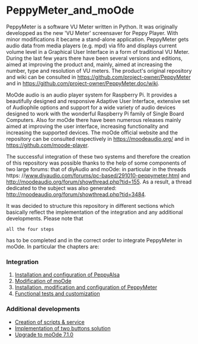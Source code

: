 # PeppyMeter_and_moOde
PeppyMeter is a software VU Meter written in Python. It was originally developped as the new 'VU Meter' screensaver for Peppy Player. With minor modifications it became a stand-alone application. PeppyMeter gets audio data from media players (e.g. mpd) via fifo and displays current volume level in a Graphical User Interface in a form of traditional VU Meter. During the last few years there have been several versions and editions, aimed at improving the product and, mainly, aimed at increasing the number, type and resolution of VU meters. The product's original repository and wiki can be consulted in https://github.com/project-owner/PeppyMeter and in https://github.com/project-owner/PeppyMeter.doc/wiki.

MoOde audio is an audio player system for Raspberry Pi. It provides a beautifully designed and responsive Adaptive User Interface, extensive set of Audiophile options and support for a wide variety of audio devices designed to work with the wonderful Raspberry Pi family of Single Board Computers. Also for moOde there have been numerous releases mainly aimed at improving the user interface, increasing functionality and increasing the supported devices. The moOde official website and the repository can be consulted respectively in https://moodeaudio.org/ and in https://github.com/moode-player.

The successful integration of these two systems and therefore the creation of this repository was possible thanks to the help of some components of two large forums: that of diyAudio and moOde: in particular in the threads https: //www.diyaudio.com/forums/pc-based/291010-peppymeter.html and http://moodeaudio.org/forum/showthread.php?tid=155.
As a result, a thread dedicated to the subject was also generated: http://moodeaudio.org/forum/showthread.php?tid=3484.

It was decided to structure this repository in different sections which basically reflect the implementation of the integration and any additional developments. Please note that
```
all the four steps
```
has to be completed and in the correct order to integrate PeppyMeter in moOde.
In particular the chapters are:
### Integration
1. [Installation and configuration of PeppyAlsa](https://github.com/FdeAlexa/PeppyMeter_and_moOde/blob/main/1_PeppyAlsa.md)
2. [Modification of moOde](https://github.com/FdeAlexa/PeppyMeter_and_moOde/blob/main/2_moOde.md)
3. [Installation, modification and configuration of PeppyMeter](https://github.com/FdeAlexa/PeppyMeter_and_moOde/blob/main/3_PeppyMeter.md)
4. [Functional tests and customization](https://github.com/FdeAlexa/PeppyMeter_and_moOde/blob/main/4_Tests.md)
### Additional developments
* [Creation of scripts & service](https://github.com/FdeAlexa/PeppyMeter_and_moOde/blob/main/5_Script_Services.md)
* [Implementation of two buttons solution](https://github.com/FdeAlexa/PeppyMeter_and_moOde/blob/main/5_Buttons.md)
* [Upgrade to moOde 7.1.0](https://github.com/FdeAlexa/PeppyMeter_and_moOde/blob/main/5_Upgrade_7_1_0.md)

